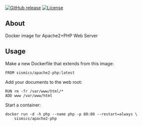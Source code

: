 [![GitHub release](https://img.shields.io/github/release/sismics/docker-apache2-php.svg?style=flat-square)](https://github.com/sismics/docker-backupninja/releases/latest)
[![License](https://img.shields.io/badge/License-Apache%202.0-blue.svg)](https://opensource.org/licenses/Apache-2.0)

## About
Docker image for Apache2+PHP Web Server

## Usage

Make a new Dockerfile that extends from this image:
```
FROM sismics/apache2-php:latest
```

Add your documents to the web root:

```
RUN rm -fr /var/www/html/*
ADD www /var/www/html
```

Start a container:

```
docker run -d -h php --name php -p 80:80 --restart=always \
    sismics/apache2-php
```
